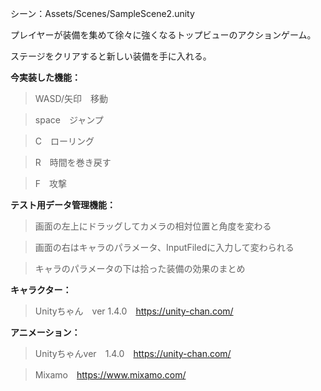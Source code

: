 シーン：Assets/Scenes/SampleScene2.unity

プレイヤーが装備を集めて徐々に強くなるトップビューのアクションゲーム。

ステージをクリアすると新しい装備を手に入れる。

**今実装した機能：**

>WASD/矢印　移動

>space　ジャンプ

>C　ローリング

>R　時間を巻き戻す

>F　攻撃

**テスト用データ管理機能：**

>画面の左上にドラッグしてカメラの相対位置と角度を変わる

>画面の右はキャラのパラメータ、InputFiledに入力して変わられる

>キャラのパラメータの下は拾った装備の効果のまとめ

**キャラクター：**

>Unityちゃん　ver 1.4.0　https://unity-chan.com/

**アニメーション：**

>Unityちゃんver　1.4.0　https://unity-chan.com/

>Mixamo　https://www.mixamo.com/


